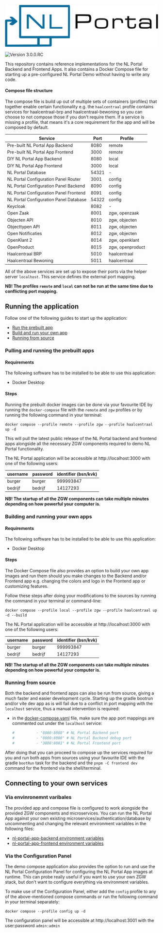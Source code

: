 <img alt="NL Portal Logo" src=".github/readme/images/nl-portal-logo.svg">

![Version 3.0.0.RC](https://img.shields.io/badge/Version-3.0.0.RC-blue)

This repository contains reference implementations for the NL Portal Backend and Frontend Apps.
It also contains a Docker Compose file for starting up a pre-configured NL Portal Demo without having to write any code.

#### Compose file structure

The compose file is build up out of multiple sets of containers (profiles) that together enable certain functionality
e.g. the `haalcentraal` profile contains services for haalcentraal-brp and haalcentraal-bewoning so you can choose to
not compose those if you don't require them. If a service is missing a profile, that means it's a core requirement
for the app and will be composed by default.

| Service                                | Port  | Profile          |
|----------------------------------------|-------|------------------|
| Pre-built NL Portal App Backend        | 8080  | remote           |
| Pre-built NL Portal App Frontend       | 3000  | remote           |
| DIY NL Portal App Backend              | 8080  | local            |
| DIY NL Portal App Frontend             | 3000  | local            |
| NL Portal Database                     | 54321 | -                |
| NL Portal Configuration Panel Router   | 3001  | config           |
| NL Portal Configuration Panel Backend  | 8090  | config           |
| NL Portal Configuration Panel Frontend | 8091  | config           |
| NL Portal Configuration Panel Database | 54322 | config           |
| Keycloak                               | 8082  | -                |
| Open Zaak                              | 8001  | zgw, openzaak    |
| Objecten API                           | 8010  | zgw, objecten    |
| Objecttypen API                        | 8011  | zgw, objecten    |
| Open Notificaties                      | 8012  | zgw, objecten    |
| OpenKlant 2                            | 8014  | zgw, openklant   |
| OpenProduct                            | 8015  | zgw, openproduct |
| Haalcentraal BRP                       | 5010  | haalcentraal     |
| Haalcentraal Bewoning                  | 5011  | haalcentraal     |

All of the above services are set up to expose their ports via the helper server `localhost`. This service defines the
external port mapping.

**NB! The profiles `remote` and `local` can not be run at the same time due to conflicting port mapping.**

## Running the application

Follow one of the following guides to start up the application:

* [Run the prebuilt app](#pulling-and-running-the-prebuilt-apps)
* [Build and run your own app](#building-and-running-your-own-apps)
* [Running from source](#running-from-source)

### Pulling and running the prebuilt apps

#### Requirements

The following software has to be installed to be able to use this application:

* Docker Desktop

#### Steps

Running the prebuilt docker images can be done via your favourite IDE by running the `docker-compose` file with
the `remote` and `zgw` profiles or by running the following command in your terminal:

```shell
docker compose --profile remote --profile zgw --profile haalcentraal up -d
```

This will pull the latest public release of the NL Portal backend and frontend apps alongside all the
necessary ZGW components required to demo NL Portal functionality.

The NL Portal application will be accessible at http://localhost:3000 with one of the following users:

| username | password | identifier (bsn/kvk) |
|----------|----------|----------------------|
| burger   | burger   | 999993847            |
| bedrijf  | bedrijf  | 14127293             |

**NB! The startup of all the ZGW components can take multiple minutes depending on how powerful your computer is.**

### Building and running your own apps

#### Requirements

The following software has to be installed to be able to use this application:

* Docker Desktop

#### Steps

The Docker Compose file also provides an option to build your own app images and run them should you make changes to the
Backend and/or Frontend app e.g. changing the colors and logo in the Frontend app or customizing features.

Follow these steps after doing your modifications to the sources by running the command in your terminal or
command-line:

   ```shell
   docker compose --profile local --profile zgw --profile haalcentraal up -d --build
   ```

The NL Portal application will be accessible at http://localhost:3000 with one of the following users:

| username | password | identifier (bsn/kvk) |
|----------|----------|----------------------|
| burger   | burger   | 999993847            |
| bedrijf  | bedrijf  | 14127293             |

**NB! The startup of all the ZGW components can take multiple minutes depending on how powerful your computer is.**

### Running from source

Both the backend and frontend apps can also be run from source, giving a much faster and easier development cycle.
Starting up the gradle bootrun and/or vite dev app as is will fail due to a conflict in port mapping with the
`localhost` service, thus a manual intervention is required:

* in the [docker-compose.yaml](docker-compose.yaml) file, make sure the app port mappings are commented out under the
  `localhost` service:
  ```yaml
  #          - "8080:8080" # NL Portal Backend port
  #          - "8000:8000" # NL Portal Backend debug port
  #          - "3000:8081" # NL Portal Frontend port
  ```

After doing that you can proceed to compose up the services required for you and
run both apps from sources using your favourite IDE with the gradle `bootRun` task for the backend and the
`pnpm -C frontend dev`
command for the frontend via the shell/terminal.

## Connecting to your own services

### Via envinronemnt varibales

The provided app and compose file is configured to work alongside the provided ZGW components and microservices.
You can run the NL Portal App against your own existing microservices/authentication/database by uncommenting and
changing the relevant environment variables in the following files:

* [nl-portal-app-backend environment variables](imports/backend.env)
* [nl-portal-app-frontend environment variables](imports/frontend.env)

### Via the Configuration Panel

The demo compose application also provides the option to run and use the NL Portal Configuration Panel for configuring
the NL Portal App images at runtime. This can probe really useful if you want to use your own ZGW stack, but don't want
to configure everything via environment variables.

To make use of the Configuration Panel, either add the `config` profile to any of the above-mentioned compose commands
or run the following command in your terminal separately:

```shell
docker compose --profile config up -d
```

The configuration panel will be accessible at http://localhost:3001 with the user:password `admin:admin`
